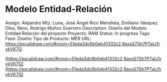 # Modelo Entidad-Relación

Assign: Alejandro Mtz. Luna, José Ángel Rico Mendieta, Emiliano Vásquez Olea, Reno, Rodrigo Muñoz Guerrero
Description: Diseño del Modelo Entidad Relación del proyecto
Proyecto: RAM
Status: In progress
Tags: Fase: Diseño
Tipo de Producto: MER
URL: https://excalidraw.com/#room=51eda3dc6b0eb41332c2,9axsS7Sh7PTaIJ1rykVK7Q

[https://excalidraw.com/#room=51eda3dc6b0eb41332c2,9axsS7Sh7PTaIJ1rykVK7Q](https://excalidraw.com/#room=51eda3dc6b0eb41332c2,9axsS7Sh7PTaIJ1rykVK7Q)